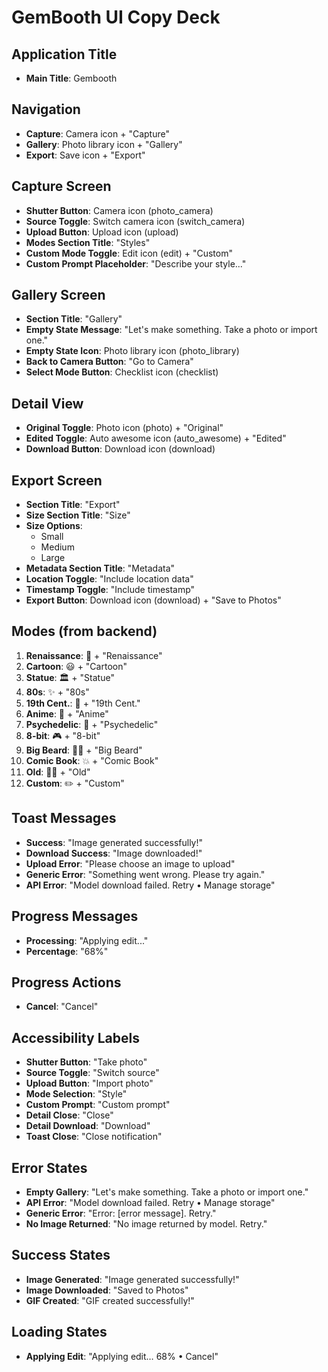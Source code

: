 # GemBooth UI Copy Deck

## Application Title
- **Main Title**: Gembooth

## Navigation
- **Capture**: Camera icon + "Capture"
- **Gallery**: Photo library icon + "Gallery"
- **Export**: Save icon + "Export"

## Capture Screen
- **Shutter Button**: Camera icon (photo_camera)
- **Source Toggle**: Switch camera icon (switch_camera)
- **Upload Button**: Upload icon (upload)
- **Modes Section Title**: "Styles"
- **Custom Mode Toggle**: Edit icon (edit) + "Custom"
- **Custom Prompt Placeholder**: "Describe your style..."

## Gallery Screen
- **Section Title**: "Gallery"
- **Empty State Message**: "Let's make something. Take a photo or import one."
- **Empty State Icon**: Photo library icon (photo_library)
- **Back to Camera Button**: "Go to Camera"
- **Select Mode Button**: Checklist icon (checklist)

## Detail View
- **Original Toggle**: Photo icon (photo) + "Original"
- **Edited Toggle**: Auto awesome icon (auto_awesome) + "Edited"
- **Download Button**: Download icon (download)

## Export Screen
- **Section Title**: "Export"
- **Size Section Title**: "Size"
- **Size Options**: 
  - Small
  - Medium
  - Large
- **Metadata Section Title**: "Metadata"
- **Location Toggle**: "Include location data"
- **Timestamp Toggle**: "Include timestamp"
- **Export Button**: Download icon (download) + "Save to Photos"

## Modes (from backend)
1. **Renaissance**: 🎨 + "Renaissance"
2. **Cartoon**: 😃 + "Cartoon"
3. **Statue**: 🏛️ + "Statue"
4. **80s**: ✨ + "80s"
5. **19th Cent.**: 🎩 + "19th Cent."
6. **Anime**: 🍣 + "Anime"
7. **Psychedelic**: 🌈 + "Psychedelic"
8. **8-bit**: 🎮 + "8-bit"
9. **Big Beard**: 🧔🏻 + "Big Beard"
10. **Comic Book**: 💥 + "Comic Book"
11. **Old**: 👵🏻 + "Old"
12. **Custom**: ✏️ + "Custom"

## Toast Messages
- **Success**: "Image generated successfully!"
- **Download Success**: "Image downloaded!"
- **Upload Error**: "Please choose an image to upload"
- **Generic Error**: "Something went wrong. Please try again."
- **API Error**: "Model download failed. Retry • Manage storage"

## Progress Messages
- **Processing**: "Applying edit..."
- **Percentage**: "68%"

## Progress Actions
- **Cancel**: "Cancel"

## Accessibility Labels
- **Shutter Button**: "Take photo"
- **Source Toggle**: "Switch source"
- **Upload Button**: "Import photo"
- **Mode Selection**: "Style"
- **Custom Prompt**: "Custom prompt"
- **Detail Close**: "Close"
- **Detail Download**: "Download"
- **Toast Close**: "Close notification"

## Error States
- **Empty Gallery**: "Let's make something. Take a photo or import one."
- **API Error**: "Model download failed. Retry • Manage storage"
- **Generic Error**: "Error: [error message]. Retry."
- **No Image Returned**: "No image returned by model. Retry."

## Success States
- **Image Generated**: "Image generated successfully!"
- **Image Downloaded**: "Saved to Photos"
- **GIF Created**: "GIF created successfully!"

## Loading States
- **Applying Edit**: "Applying edit… 68% • Cancel"